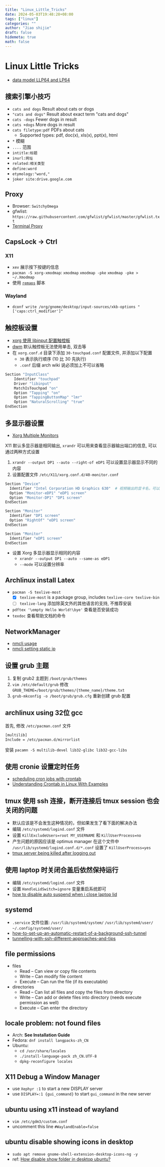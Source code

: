 ```yaml
---
title: "Linux_Little_Tricks"
date: 2024-05-03T19:48:28+08:00
tags: ["linux"]
categories: ""
author: "Jiao shijie"
draft: false
hidemeta: true
math: false
---
```


# Linux Little Tricks

- [data model LLP64 and LP64](https://en.wikipedia.org/wiki/64-bit_computing#64-bit_data_models)

## 搜索引擎小技巧

- `cats and dogs` Result about cats or dogs
- `"cats and dogs"` Result about exact term "cats and dogs"
- `cats -dogs` Fewer dogs in result
- `cats +dogs` More dogs in result
- `cats filetype:pdf` PDFs about cats
  * Supported types: pdf, doc(x), xls(x), ppt(x), html
- `*` 模糊
- `....` 范围
- `intitle:标题`
- `inurl:网址`
- `related:相关类型`
- `define:word`
- `etymology:"word,"`
- `joker site:drive.google.com`

## Proxy

- Browser: `SwitchyOmega`
- gfwlist: `https://raw.githubusercontent.com/gfwlist/gfwlist/master/gfwlist.txt`
- [Terminal Proxy](https://about.gitlab.com/blog/2021/01/27/we-need-to-talk-no-proxy/)

## CapsLock -> Ctrl

### X11

- `xev` 展示按下按键的信息
- `pacman -S xorg-xmodmap`: `xmodmap` `xmodmap -pke` `xmodmap -pke > ~/.Xmodmap`
- 使用 [`remaps`](https://github.com/jiaoshijie/dots/blob/main/scripts/bin/remaps) 脚本

### Wayland

- `dconf write /org/gnome/desktop/input-sources/xkb-options "['caps:ctrl_modifier']"`

## 触控板设置

- [xorg 使用 libinput 配置触控板](https://wiki.archlinux.org/title/Libinput)
- [dwm](https://dwm.suckless.org/) 默认触控板无法使用单击, 双击等
- 在 `xorg.conf.d` 目录下添加 `30-touchpad.conf` 配置文件, 并添加以下配置
  - `30` 表示执行顺序 (10 比 30 先执行)
  - `.conf` 后缀 arch wiki 说必须加上不可以省略

```bash
Section "InputClass"
    Identifier "touchpad"
    Driver "libinput"
    MatchIsTouchpad "on"
    Option "Tapping" "on"
    Option "TappingButtonMap" "lmr"
    Option "NaturalScrolling" "true"
EndSection
```

## 多显示器设置

- [Xorg Multiple Monitors](https://wiki.gentoo.org/wiki/Xorg/Guide#Multiple_monitors)

X11 默认多显示器是相同输出, `xrandr` 可以用来查看显示器输出端口的信息, 可以通过两种方式设置

1. `xrandr --output DP1 --auto --right-of eDP1` 可以设置显示器显示不同的内容
2. 设置配置文件 `/etc/X11/xorg.conf.d/40-monitor.conf`

```bash
Section "Device"
  Identifier "Intel Corporation HD Graphics 630"  # 视频输出的显卡名，可以通过 `lspci -v` 查看
  Option "Monitor-eDP1" "eDP1 screen"
  Option "Monitor-DP1" "DP1 screen"
EndSection

Section "Monitor"
  Identifier "DP1 screen"
  Option "RightOf" "eDP1 screen"
EndSection

Section "Monitor"
  Identifier "eDP1 screen"
EndSection
```

- 设置 Xorg 多显示器显示相同的内容
  + `xrandr --output DP1 --auto --same-as eDP1`
  + `--mode` 可以设置分辨率

## Archlinux install Latex

- `pacman -S texlive-most`
  + [x] `texlive-most` is a package group, includes `texlive-core texlive-bin`
  + [ ] `texlive-lang` 添加除英文外的其他语言的支持, 不推荐安装
- `pdftex '\empty Hello World!\bye'` 查看是否安装成功
- `texdoc` 查看帮助文档的命令

## NetworkManager

- [nmcli usage](https://wiki.archlinux.org/title/NetworkManager#nmcli_examples)
- [nmcli setting static ip](https://linuxhint.com/configure-static-ip-address-fedora/)

## 设置 grub 主题

1. 复制 grub2 主题到 `/boot/grub/themes`
2. `vim /etc/default/grub` 修改 `GRUB_THEME=/boot/grub/themes/{theme_name}/theme.txt`
3. `grub-mkconfig -o /boot/grub/grub.cfg` 重新创建 grub 配置

## archlinux using 32位 gcc

首先, 修改 `/etc/pacman.conf` 文件

```bash
[multilib]
Include = /etc/pacman.d/mirrorlist
```

安装 `pacamn -S multilib-devel lib32-glibc lib32-gcc-libs`

## 使用 cronie 设置定时任务

- [scheduling cron jobs with crontab](https://linuxize.com/post/scheduling-cron-jobs-with-crontab/)
- [Understanding Crontab in Linux With Examples](https://linuxhandbook.com/crontab/)

## tmux 使用 ssh 连接，断开连接后 tmux session 也会关闭的问题

- 默认应该是不会发生这种情况的，但如果发生了看下面的解决办法
- 编辑 `/etc/systemd/logind.conf` 文件
- 设置 `KillExcludeUsers=root MY_USERNAME` 和 `KillUserProcess=no`
- 产生问题的原因应该是 optimus manager 在这个文件中 `/usr/lib/systemd/logind.conf.d/*.conf` 设置了 `KillUserProcess=yes`
- [tmux server being killed after logging out](https://bbs.archlinux.org/viewtopic.php?id=294348)

## 使用 laptop 时关闭合盖后依然保持运行

- 编辑 `/etc/systemd/logind.conf` 文件
- 设置 `HandleLidSwitch=ignore` 变量重启系统即可
- [how to disable auto suspend when i close laptop lid](https://unix.stackexchange.com/questions/52643/how-to-disable-auto-suspend-when-i-close-laptop-lid)

## systemd

- `.service` 文件位置: `/usr/lib/systemd/system/` `/usr/lib/systemd/user/` `~/.config/systemd/user/`
- [how-to-set-up-an-automatic-restart-of-a-background-ssh-tunnel](https://stackoverflow.com/questions/6758897/how-to-set-up-an-automatic-restart-of-a-background-ssh-tunnel)
- [tunnelling-with-ssh-different-approaches-and-tips](https://blog.digitalis.io/tunnelling-with-ssh-different-approaches-and-tips-a964e4d6a321)

## file permissions

- files
  * Read – Can view or copy file contents
  * Write – Can modify file content
  * Execute – Can run the file (if its executable)
- directories
  * Read – Can list all files and copy the files from directory
  * Write – Can add or delete files into directory (needs execute permission as well)
  * Execute – Can enter the directory

## locale problem: not found files

- Arch: **See Installation Guide**
- Fedora: `dnf install langpacks-zh_CN`
- Ubuntu:
  + `cd /usr/share/locales`
  + `./install-language-pack zh_CN.UTF-8`
  + `dpkg-reconfigure locales`

## X11 Debug a Window Manager

- use `Xephyr :1` to start a new DISPLAY server
- use `DISPLAY=:1 {gui_command}` to start `gui_command` in the new server

## ubuntu using x11 instead of wayland

- `vim /etc/gdm3/custom.conf`
- uncomment this line `#WaylandEnable=false`

## ubuntu disable showing icons in desktop

- `sudo apt remove gnome-shell-extension-desktop-icons-ng -y`
- ref: [How disable show folder in desktop ubuntu?](https://askubuntu.com/questions/1407605/how-disable-show-folder-in-desktop-ubuntu)
